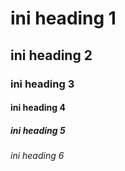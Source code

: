 # ini heading 1
## ini heading 2
### ini heading 3
#### ini heading 4
##### ini heading 5
###### ini heading 6
